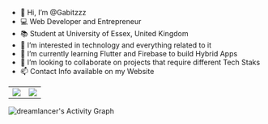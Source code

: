 - 👋 Hi, I’m @Gabitzzz
- 💻 Web Developer and Entrepreneur
- 📚 Student at University of Essex, United Kingdom
- 👀 I’m interested in technology and everything related to it
- 🌱 I’m currently learning Flutter and Firebase to build Hybrid Apps
- 💞️ I’m looking to collaborate on projects that require different Tech Staks
- 📫 Contact Info available on my Website

<table>
  <tr>
    <td valign="top"><img src="https://github-readme-stats.vercel.app/api/top-langs/?username=Gabitzzz&layout=compact&show_icons=true&title_color=ffffff&icon_color=34abeb&text_color=daf7dc&bg_color=151515"/></td>
    <td valign="top"><img src="https://github-readme-stats.vercel.app/api?username=Gabitzzz&show_icons=true&title_color=ffffff&icon_color=34abeb&text_color=daf7dc&bg_color=151515"/></td>
  </tr>
</table>

   <img alt="dreamlancer's Activity Graph" src="https://activity-graph.herokuapp.com/graph?username=Gabitzzz&bg_color=000000&color=a7e729&line=e729c7&point=FFFFFF&hide_border=true" />

<!---
Gabitzzz/Gabitzzz is a ✨ special ✨ repository because its `README.md` (this file) appears on your GitHub profile.
You can click the Preview link to take a look at your changes.
--->

